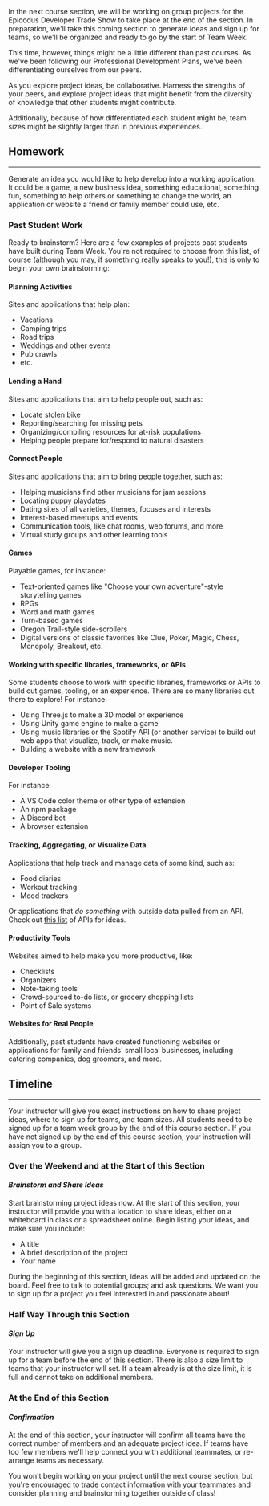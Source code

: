 In the next course section, we will be working on group projects for the Epicodus Developer Trade Show to take place at the end of the section. In preparation, we'll take this coming section to generate ideas and sign up for teams, so we'll be organized and ready to go by the start of Team Week.


This time, however, things might be a little different than past courses. As we've been following our Professional Development Plans, we've been differentiating ourselves from our peers.


As you explore project ideas, be collaborative. Harness the strengths of your peers, and explore project ideas that might benefit from the diversity of knowledge that other students might contribute.


Additionally, because of how differentiated each student might be, team sizes might be slightly larger than in previous experiences.


## Homework
---


Generate an idea you would like to help develop into a working application. It could be a game, a new business idea, something educational, something fun, something to help others or something to change the world, an application or website a friend or family member could use, etc.


### Past Student Work


Ready to brainstorm? Here are a few examples of projects past students have built during Team Week. You're not required to choose from this list, of course (although you may, if something really speaks to you!), this is only to begin your own brainstorming:


#### Planning Activities


Sites and applications that help plan:


* Vacations
* Camping trips
* Road trips
* Weddings and other events
* Pub crawls
* etc.


#### Lending a Hand


Sites and applications that aim to help people out, such as:


* Locate stolen bike
* Reporting/searching for missing pets
* Organizing/compiling resources for at-risk populations
* Helping people prepare for/respond to  natural disasters


#### Connect People


Sites and applications that aim to bring people together, such as:


* Helping musicians find other musicians for jam sessions
* Locating puppy playdates
* Dating sites of all varieties, themes, focuses and interests
* Interest-based meetups and events
* Communication tools, like chat rooms, web forums, and more
* Virtual study groups and other learning tools


#### Games


Playable games, for instance:


* Text-oriented games like "Choose your own adventure"-style storytelling games
* RPGs
* Word and math games
* Turn-based games
* Oregon Trail-style side-scrollers
* Digital versions of classic favorites like Clue, Poker, Magic, Chess, Monopoly, Breakout, etc.


#### Working with specific libraries, frameworks, or APIs


Some students choose to work with specific libraries, frameworks or APIs to build out games, tooling, or an experience. There are so many libraries out there to explore! For instance:


* Using Three.js to make a 3D model or experience
* Using Unity game engine to make a game
* Using music libraries or the Spotify API (or another service) to build out web apps that visualize, track, or make music.
* Building a website with a new framework


#### Developer Tooling


For instance:


* A VS Code color theme or other type of extension
* An npm package
* A Discord bot
* A browser extension


#### Tracking, Aggregating, or Visualize Data


Applications that help track and manage data of some kind, such as:


* Food diaries
* Workout tracking
* Mood trackers


Or applications that _do something_ with outside data pulled from an API. Check out [this list](https://github.com/toddmotto/public-apis/blob/master/README.md) of APIs for ideas.


#### Productivity Tools


Websites aimed to help make you more productive, like:


* Checklists
* Organizers
* Note-taking tools
* Crowd-sourced to-do lists, or grocery shopping lists
* Point of Sale systems


#### Websites for Real People


Additionally, past students have created functioning websites or applications for family and friends' small local businesses, including catering companies, dog groomers, and more.


## Timeline
---


Your instructor will give you exact instructions on how to share project ideas, where to sign up for teams, and team sizes. All students need to be signed up for a team week group by the end of this course section. If you have not signed up by the end of this course section, your instruction will assign you to a group.


### Over the Weekend and at the Start of this Section


#### _Brainstorm and Share Ideas_


Start brainstorming project ideas now. At the start of this section, your instructor will provide you with a location to share ideas, either on a whiteboard in class or a spreadsheet online. Begin listing your ideas, and make sure you include:


* A title
* A brief description of the project
* Your name


During the beginning of this section, ideas will be added and updated on the board. Feel free to talk to potential groups; and ask questions. We want you to sign up for a project you feel interested in and passionate about!


### Half Way Through this Section
#### _Sign Up_


Your instructor will give you a sign up deadline. Everyone is required to sign up for a team before the end of this section. There is also a size limit to teams that your instructor will set. If a team already is at the size limit, it is full and cannot take on additional members.  


###  At the End of this Section
#### _Confirmation_


At the end of this section, your instructor will confirm all teams have the correct number of members and an adequate project idea. If teams have too few members we'll help connect you with additional teammates, or re-arrange teams as necessary.


You won't begin working on your project until the next course section, but you're encouraged to trade contact information with your teammates and consider planning and brainstorming together outside of class!





